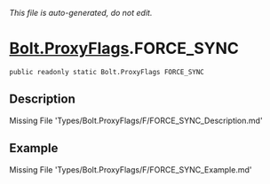 *This file is auto-generated, do not edit.*

# [Bolt.ProxyFlags](Types/Bolt.ProxyFlags.md).FORCE_SYNC
`public readonly static Bolt.ProxyFlags FORCE_SYNC`
## Description
Missing File 'Types/Bolt.ProxyFlags/F/FORCE_SYNC_Description.md'
## Example
Missing File 'Types/Bolt.ProxyFlags/F/FORCE_SYNC_Example.md'
